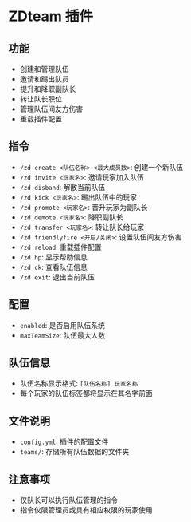 # ZDteam 插件

## 功能
- 创建和管理队伍
- 邀请和踢出队员
- 提升和降职副队长
- 转让队长职位
- 管理队伍间友方伤害
- 重载插件配置

## 指令
- `/zd create <队伍名称> <最大成员数>`: 创建一个新队伍
- `/zd invite <玩家名>`: 邀请玩家加入队伍
- `/zd disband`: 解散当前队伍
- `/zd kick <玩家名>`: 踢出队伍中的玩家
- `/zd promote <玩家名>`: 晋升玩家为副队长
- `/zd demote <玩家名>`: 降职副队长
- `/zd transfer <玩家名>`: 转让队长给玩家
- `/zd friendlyfire <开启/关闭>`: 设置队伍间友方伤害
- `/zd reload`: 重载插件配置
- `/zd hp`: 显示帮助信息
- `/zd ck`: 查看队伍信息
- `/zd exit`: 退出当前队伍

## 配置
- `enabled`: 是否启用队伍系统
- `maxTeamSize`: 队伍最大人数

## 队伍信息
- 队伍名称显示格式: `[队伍名称] 玩家名称`
- 每个玩家的队伍标签都将显示在其名字前面

## 文件说明
- `config.yml`: 插件的配置文件
- `teams/`: 存储所有队伍数据的文件夹

## 注意事项
- 仅队长可以执行队伍管理的指令
- 指令仅限管理员或具有相应权限的玩家使用
